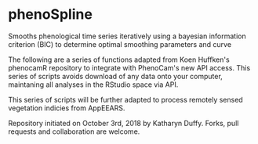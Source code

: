# phenoSpline
Smooths phenological time series iteratively using a bayesian information criterion (BIC) to determine optimal smoothing parameters and curve

The following are a series of functions adapted from Koen Huffken's phenocamR repository to integrate with PhenoCam's new API access.  This series of scripts avoids download of any data onto your computer, maintaning all analyses in the RStudio space via API.  

This series of scripts will be further adapted to process remotely sensed vegetation indicies from AppEEARS.

Repository initiated on October 3rd, 2018 by Katharyn Duffy.  Forks, pull requests and collaboration are welcome.
